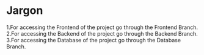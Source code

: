 # Jargon

1.For accessing the Frontend of the project go through the Frontend Branch.</br>
2.For accessing the Backend of the project go through the Backend Branch.</br>
3.For accessing the Database of the project go through the Database Branch.</br>
